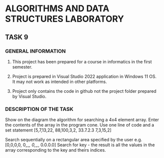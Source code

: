 # ALGORITHMS AND DATA STRUCTURES LABORATORY

## TASK 9

### GENERAL INFORMATION

1. This project has been prepared for a course in informatics in the first semester.

2. Project is prepared in Visual Studio 2022 application in Windows 11 OS. It may not work as intended in other platforms.

3. Project only contains the code in github not the project folder prepared by Visual Studio.

### DESCRIPTION OF THE TASK

Show on the diagram the algorithm for searching a 4x4 element array.
Enter the contents of the array in the program cone. Use one line of code and a set statement
[5,7,13,22,
88,100,3,2,
33.7.2.3
7,3,15,2]

Search sequentially on a rectangular area specified by the user
e.g.
[0,0,0,0,
0,*,*,*,
0,*,*,*,
0.0.0.0]
Search for key - the result is all the values ​​in the array corresponding to the key and theirs
indices.